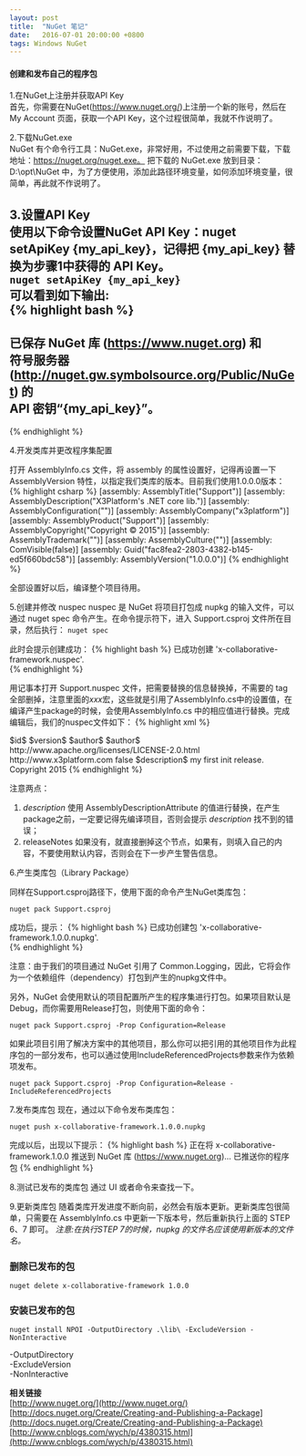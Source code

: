 ```yaml
---
layout: post
title:  "NuGet 笔记"
date:   2016-07-01 20:00:00 +0800
tags: Windows NuGet
---
```


#### 创建和发布自己的程序包 ####

1.在NuGet上注册并获取API Key   
首先，你需要在NuGet(https://www.nuget.org/)上注册一个新的账号，然后在 My Account 页面，获取一个API Key，这个过程很简单，我就不作说明了。

2.下载NuGet.exe  
NuGet 有个命令行工具：NuGet.exe，非常好用，不过使用之前需要下载，下载地址：https://nuget.org/nuget.exe。
把下载的 NuGet.exe 放到目录：D:\opt\NuGet 中，为了方便使用，添加此路径环境变量，如何添加环境变量，很简单，再此就不作说明了。

3.设置API Key  
使用以下命令设置NuGet API Key：nuget setApiKey {my_api_key}，记得把 {my_api_key} 替换为步骤1中获得的 API Key。  
<code>nuget setApiKey {my_api_key}</code>  
可以看到如下输出:  
{% highlight bash %}
------------------------------------------------------------------   
已保存 NuGet 库 (https://www.nuget.org) 和   
符号服务器 (http://nuget.gw.symbolsource.org/Public/NuGet) 的   
API 密钥“{my_api_key}”。  
------------------------------------------------------------------  
{% endhighlight %}

4.开发类库并更改程序集配置  

打开 AssemblyInfo.cs 文件，将 assembly 的属性设置好，记得再设置一下 AssemblyVersion 特性，以指定我们类库的版本。目前我们使用1.0.0.0版本：
{% highlight csharp %}
[assembly: AssemblyTitle("Support")]
[assembly: AssemblyDescription("X3Platform's .NET core lib.")]
[assembly: AssemblyConfiguration("")]
[assembly: AssemblyCompany("x3platform")]
[assembly: AssemblyProduct("Support")]
[assembly: AssemblyCopyright("Copyright ©  2015")]
[assembly: AssemblyTrademark("")]
[assembly: AssemblyCulture("")]
[assembly: ComVisible(false)]
[assembly: Guid("fac8fea2-2803-4382-b145-ed5f660bdc58")]
[assembly: AssemblyVersion("1.0.0.0")]
{% endhighlight %}

全部设置好以后，编译整个项目待用。

5.创建并修改 nuspec
nuspec 是 NuGet 将项目打包成 nupkg 的输入文件，可以通过 nuget spec 命令产生。在命令提示符下，进入 Support.csproj 文件所在目录，然后执行：
```nuget spec```  

此时会提示创建成功：
{% highlight bash %}
已成功创建 'x-collaborative-framework.nuspec'.  
{% endhighlight %}

用记事本打开 Support.nuspec 文件，把需要替换的信息替换掉，不需要的 tag 全部删掉，注意里面的$xxx$宏，这些就是引用了AssemblyInfo.cs中的设置值，在编译产生package的时候，会使用AssemblyInfo.cs 中的相应值进行替换。完成编辑后，我们的nuspec文件如下： 
{% highlight xml %}
<?xml version="1.0"?>  
<package >  
  <metadata>  
    <id>$id$</id>  
    <version>$version$</version>  
    <title>$title$</title>  
    <authors>$author$</authors>  
    <owners>$author$</owners>  
    <licenseUrl>http://www.apache.org/licenses/LICENSE-2.0.html</licenseUrl>  
    <projectUrl>http://www.x3platform.com</projectUrl>  
    <requireLicenseAcceptance>false</requireLicenseAcceptance>  
    <description>$description$</description>  
    <releaseNotes>my first init release.</releaseNotes>  
    <copyright>Copyright 2015</copyright>  
  </metadata>  
</package>  
{% endhighlight %}

注意两点：
  1. $description$ 使用 AssemblyDescriptionAttribute 的值进行替换，在产生package之前，一定要记得先编译项目，否则会提示 $description$ 找不到的错误；
  2. releaseNotes 如果没有，就直接删掉这个节点，如果有，则填入自己的内容，不要使用默认内容，否则会在下一步产生警告信息。

6.产生类库包（Library Package）

同样在Support.csproj路径下，使用下面的命令产生NuGet类库包：
	
```nuget pack Support.csproj```

成功后，提示：
{% highlight bash %}
已成功创建包 'x-collaborative-framework.1.0.0.nupkg'.  
{% endhighlight %}

注意：由于我们的项目通过 NuGet 引用了 Common.Logging，因此，它将会作为一个依赖组件（dependency）打包到产生的nupkg文件中。

另外，NuGet 会使用默认的项目配置所产生的程序集进行打包。如果项目默认是Debug，而你需要用Release打包，则使用下面的命令：

```nuget pack Support.csproj -Prop Configuration=Release```

如果此项目引用了解决方案中的其他项目，那么你可以把引用的其他项目作为此程序包的一部分发布，也可以通过使用IncludeReferencedProjects参数来作为依赖项发布。
	
```nuget pack Support.csproj -Prop Configuration=Release -IncludeReferencedProjects```

7.发布类库包
现在，通过以下命令发布类库包：

```nuget push x-collaborative-framework.1.0.0.nupkg```

完成以后，出现以下提示：
{% highlight bash %}
正在将 x-collaborative-framework.1.0.0 推送到 NuGet 库 (https://www.nuget.org)...
已推送你的程序包
{% endhighlight %}

8.测试已发布的类库包
通过 UI 或者命令来查找一下。

9.更新类库包
随着类库开发进度不断向前，必然会有版本更新。更新类库包很简单，只需要在 AssemblyInfo.cs 中更新一下版本号，然后重新执行上面的 STEP 6、7 即可。
*注意:在执行STEP 7的时候，nupkg 的文件名应该使用新版本的文件名。*

### 删除已发布的包 ###
```nuget delete x-collaborative-framework 1.0.0```

### 安装已发布的包 ###
```nuget install NPOI -OutputDirectory .\lib\ -ExcludeVersion -NonInteractive```
  
-OutputDirectory  
-ExcludeVersion  
-NonInteractive  

**相关链接**  
[http://www.nuget.org/](http://www.nuget.org/)  
[http://docs.nuget.org/Create/Creating-and-Publishing-a-Package](http://docs.nuget.org/Create/Creating-and-Publishing-a-Package)  
[http://www.cnblogs.com/wych/p/4380315.html](http://www.cnblogs.com/wych/p/4380315.html)  

